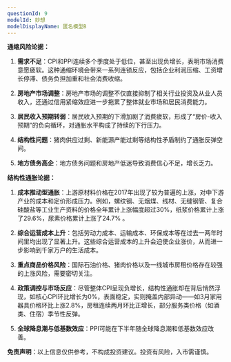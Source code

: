 ```yaml
---
questionId: 9
modelId: 妙想
modelDisplayName: 匿名模型B
---
```

**通缩风险论据：**

1. **需求不足**：CPI和PPI连续多个季度处于低位，甚至出现负增长，表明市场消费意愿疲软。这种通缩环境会带来一系列连锁反应，包括企业利润压缩、工资增长停滞、债务负担加重和社会消费收缩。
    
2. **房地产市场调整**：房地产市场的调整不仅直接抑制了相关行业投资及从业人员收入，还通过信用紧缩效应进一步拖累了整体就业市场和居民消费能力。
    
3. **居民收入预期转弱**：居民收入预期的下滑加剧了消费疲软，形成了“房价-收入预期”的负向循环，对通胀水平构成了持续的下行压力。
    
4. **结构性问题**：猪肉供应过剩、新能源产能过剩等结构性矛盾制约了通胀反弹空间。
    
5. **地方债务高企**：地方债务问题和房地产低迷导致消费信心不足，增长乏力。
    

**结构性通胀论据：**

1. **成本推动型通胀**：上游原材料价格在2017年出现了较为普遍的上涨，对中下游产业的成本和定价形成压力。例如，螺纹钢、无烟煤、线材、无缝钢管、复合硅酸盐等工业生产资料的价格全年累计上涨幅度超过30%，纸浆价格累计上涨了29.6%，尿素价格累计上涨了24.7% 。
    
2. **综合运营成本上升**：包括劳动力成本、运输成本、环保成本等在过去一两年时间里均出现了显著上升。这些综合运营成本的上升会迫使企业涨价，从而进一步影响到千家万户的生活成本。
    
3. **重点商品价格风险**：国际石油价格、猪肉价格以及一线城市房租价格存在较强的上涨风险，需要密切关注。
    
4. **政策调控与市场反应**：尽管整体CPI呈现负增长，结构性通胀却在背后悄然浮现，如核心CPI环比增长为0%，表面稳定，实则掩盖内部异动——如3月家用器具价格环比上涨2.8%，房租连续两月环比正增长，部分服务类价格（如酒类、住宿）季节性反弹。
    
5. **全球降息潮与低基数效应**：PPI可能在下半年随全球降息潮和低基数效应改善。
    

**免责声明**：以上信息仅供参考，不构成投资建议。投资有风险，入市需谨慎。